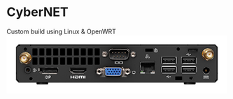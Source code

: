 # CyberNET
Custom build  using Linux & OpenWRT 
![Image alt](https://github.com/Aledud/CyberNET/blob/main/miniPC.jpg)
